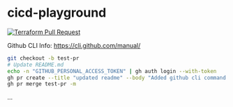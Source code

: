 # cicd-playground

<!-- [![Terraform](https://github.com/arogic/cicd-playground/actions/workflows/terraform.yml/badge.svg)](https://github.com/arogic/cicd-playground/actions/workflows/terraform.yml) -->

[![Terraform Pull Request](https://github.com/arogic/cicd-playground/actions/workflows/terraform-pr-workflow.yml/badge.svg)](https://github.com/arogic/cicd-playground/actions/workflows/terraform-pr-workflow.yml)

Github CLI Info:
<https://cli.github.com/manual/>

```bash
git checkout -b test-pr
# Update README.md
echo -n "GITHUB_PERSONAL_ACCESS_TOKEN" | gh auth login --with-token
gh pr create --title "updated readme" --body "Added github cli command to login"
gh pr merge test-pr -m
```

...

